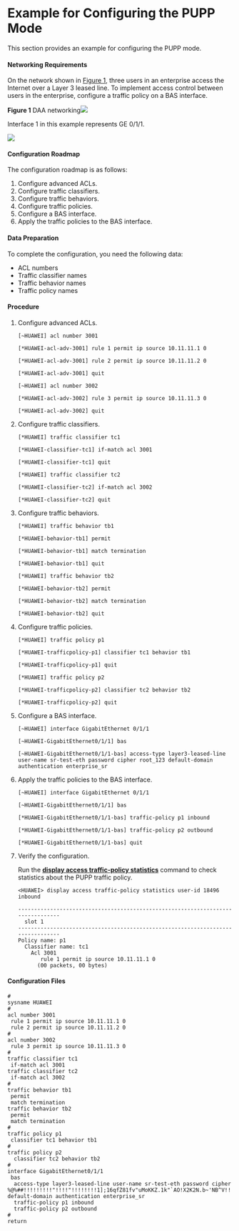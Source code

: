 Example for Configuring the PUPP Mode
=====================================

This section provides an example for configuring the PUPP mode.

#### Networking Requirements

On the network shown in [Figure 1](#EN-US_TASK_0172375031__fig_01), three users in an enterprise access the Internet over a Layer 3 leased line. To implement access control between users in the enterprise, configure a traffic policy on a BAS interface.

**Figure 1** DAA networking![](../../../../public_sys-resources/note_3.0-en-us.png) 

Interface 1 in this example represents GE 0/1/1.


  
![](images/fig_dc_ne_daa_cfg_0014_002.png)

#### Configuration Roadmap

The configuration roadmap is as follows:

1. Configure advanced ACLs.
2. Configure traffic classifiers.
3. Configure traffic behaviors.
4. Configure traffic policies.
5. Configure a BAS interface.
6. Apply the traffic policies to the BAS interface.

#### Data Preparation

To complete the configuration, you need the following data:

* ACL numbers
* Traffic classifier names
* Traffic behavior names
* Traffic policy names

#### Procedure

1. Configure advanced ACLs.
   
   
   ```
   [~HUAWEI] acl number 3001
   ```
   ```
   [*HUAWEI-acl-adv-3001] rule 1 permit ip source 10.11.11.1 0
   ```
   ```
   [*HUAWEI-acl-adv-3001] rule 2 permit ip source 10.11.11.2 0
   ```
   ```
   [*HUAWEI-acl-adv-3001] quit
   ```
   ```
   [~HUAWEI] acl number 3002
   ```
   ```
   [*HUAWEI-acl-adv-3002] rule 3 permit ip source 10.11.11.3 0
   ```
   ```
   [*HUAWEI-acl-adv-3002] quit
   ```
2. Configure traffic classifiers.
   
   
   ```
   [*HUAWEI] traffic classifier tc1
   ```
   ```
   [*HUAWEI-classifier-tc1] if-match acl 3001
   ```
   ```
   [*HUAWEI-classifier-tc1] quit
   ```
   ```
   [*HUAWEI] traffic classifier tc2
   ```
   ```
   [*HUAWEI-classifier-tc2] if-match acl 3002
   ```
   ```
   [*HUAWEI-classifier-tc2] quit
   ```
3. Configure traffic behaviors.
   
   
   ```
   [*HUAWEI] traffic behavior tb1
   ```
   ```
   [*HUAWEI-behavior-tb1] permit
   ```
   ```
   [*HUAWEI-behavior-tb1] match termination
   ```
   ```
   [*HUAWEI-behavior-tb1] quit
   ```
   ```
   [*HUAWEI] traffic behavior tb2
   ```
   ```
   [*HUAWEI-behavior-tb2] permit
   ```
   ```
   [*HUAWEI-behavior-tb2] match termination
   ```
   ```
   [*HUAWEI-behavior-tb2] quit
   ```
4. Configure traffic policies.
   
   
   ```
   [*HUAWEI] traffic policy p1
   ```
   ```
   [*HUAWEI-trafficpolicy-p1] classifier tc1 behavior tb1
   ```
   ```
   [*HUAWEI-trafficpolicy-p1] quit
   ```
   ```
   [*HUAWEI] traffic policy p2
   ```
   ```
   [*HUAWEI-trafficpolicy-p2] classifier tc2 behavior tb2
   ```
   ```
   [*HUAWEI-trafficpolicy-p2] quit
   ```
5. Configure a BAS interface.
   
   
   ```
   [~HUAWEI] interface GigabitEthernet 0/1/1
   ```
   ```
   [~HUAWEI-GigabitEthernet0/1/1] bas
   ```
   ```
   [~HUAWEI-GigabitEthernet0/1/1-bas] access-type layer3-leased-line user-name sr-test-eth password cipher root_123 default-domain authentication enterprise_sr
   ```
6. Apply the traffic policies to the BAS interface.
   
   
   ```
   [~HUAWEI] interface GigabitEthernet 0/1/1
   ```
   ```
   [~HUAWEI-GigabitEthernet0/1/1] bas
   ```
   ```
   [*HUAWEI-GigabitEthernet0/1/1-bas] traffic-policy p1 inbound
   ```
   ```
   [*HUAWEI-GigabitEthernet0/1/1-bas] traffic-policy p2 outbound
   ```
   ```
   [*HUAWEI-GigabitEthernet0/1/1-bas] quit
   ```
7. Verify the configuration.
   
   
   
   Run the [**display access traffic-policy statistics**](cmdqueryname=display+access+traffic-policy+statistics) command to check statistics about the PUPP traffic policy.
   
   ```
   <HUAWEI> display access traffic-policy statistics user-id 18496 inbound
   ```
   ```
   --------------------------------------------------------------------------------
     slot 1
   --------------------------------------------------------------------------------
   Policy name: p1
     Classifier name: tc1
       Acl 3001
          rule 1 permit ip source 10.11.11.1 0
         (00 packets, 00 bytes)
   
   ```

#### Configuration Files

```
#
sysname HUAWEI
#
acl number 3001
 rule 1 permit ip source 10.11.11.1 0
 rule 2 permit ip source 10.11.11.2 0
#
acl number 3002
 rule 3 permit ip source 10.11.11.3 0
#
traffic classifier tc1
 if-match acl 3001
traffic classifier tc2
 if-match acl 3002
#
traffic behavior tb1
 permit
 match termination
traffic behavior tb2
 permit
 match termination
#
traffic policy p1
 classifier tc1 behavior tb1
#
traffic policy p2
  classifier tc2 behavior tb2
#
interface GigabitEthernet0/1/1
 bas
  access-type layer3-leased-line user-name sr-test-eth password cipher %@%##!!!!!!!!!"!!!!"!!!!!!!!1];16qfZ81fv"uMoKKZ.1k"`AO!X2K2N.b~'NB^V!!!!!!!!!!1!!!!o/4J(q"J1F.!K9%M!6x8% default-domain authentication enterprise_sr
  traffic-policy p1 inbound
  traffic-policy p2 outbound
#
return

```